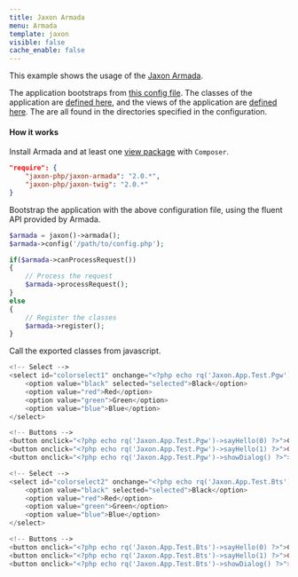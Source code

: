 ```yaml
---
title: Jaxon Armada
menu: Armada
template: jaxon
visible: false
cache_enable: false
---
```


This example shows the usage of the [Jaxon Armada](/docs/armada/operation.html).

The application bootstraps from [this config file](https://github.com/jaxon-php/jaxon-examples/tree/master/armada/config/jaxon.php).
The classes of the application are [defined here](/examples/codes/armada-classes.html), and the views of the application are [defined here](/examples/codes/armada-views.html).
The are all found in the directories specified in the configuration.

#### How it works

Install Armada and at least one [view package](/docs/armada/views.html) with `Composer`.

```json
"require": {
    "jaxon-php/jaxon-armada": "2.0.*",
    "jaxon-php/jaxon-twig": "2.0.*"
}
```

Bootstrap the application with the above configuration file, using the fluent API provided by Armada.

```php
$armada = jaxon()->armada();
$armada->config('/path/to/config.php');

if($armada->canProcessRequest())
{
    // Process the request
    $armada->processRequest();
}
else
{
    // Register the classes
    $armada->register();
}
```

Call the exported classes from javascript.

```php
<!-- Select -->
<select id="colorselect1" onchange="<?php echo rq('Jaxon.App.Test.Pgw')->setColor(rq()->select('colorselect1')) ?>">
    <option value="black" selected="selected">Black</option>
    <option value="red">Red</option>
    <option value="green">Green</option>
    <option value="blue">Blue</option>
</select>

<!-- Buttons -->
<button onclick="<?php echo rq('Jaxon.App.Test.Pgw')->sayHello(0) ?>">Click Me</button>
<button onclick="<?php echo rq('Jaxon.App.Test.Pgw')->sayHello(1) ?>">CLICK ME</button>
<button onclick="<?php echo rq('Jaxon.App.Test.Pgw')->showDialog() ?>">Show Dialog</button>

<!-- Select -->
<select id="colorselect2" onchange="<?php echo rq('Jaxon.App.Test.Bts')->setColor(rq()->select('colorselect2')) ?>">
    <option value="black" selected="selected">Black</option>
    <option value="red">Red</option>
    <option value="green">Green</option>
    <option value="blue">Blue</option>
</select>

<!-- Buttons -->
<button onclick="<?php echo rq('Jaxon.App.Test.Bts')->sayHello(0) ?>">Click Me</button>
<button onclick="<?php echo rq('Jaxon.App.Test.Bts')->sayHello(1) ?>">CLICK ME</button>
<button onclick="<?php echo rq('Jaxon.App.Test.Bts')->showDialog() ?>">Show Dialog</button>
```
